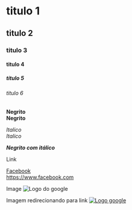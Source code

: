 # titulo 1
## titulo 2
### titulo 3
#### titulo 4
##### titulo 5
###### titulo 6


**Negrito** <br>
__Negrito__

*Italico* <br>
_Italico_

_**Negrito com itálico**_

Link <br> 

[Facebook](https://www.facebook.com/) <br>
https://www.facebook.com

Image
![Logo do google](https://play-lh.googleusercontent.com/1-hPxafOxdYpYZEOKzNIkSP43HXCNftVJVttoo4ucl7rsMASXW3Xr6GlXURCubE1tA=w3840-h2160-rw)


Imagem redirecionando para link
[![Logo google](https://play-lh.googleusercontent.com/1-hPxafOxdYpYZEOKzNIkSP43HXCNftVJVttoo4ucl7rsMASXW3Xr6GlXURCubE1tA=w3840-h2160-rw)](https://www.google.com/)